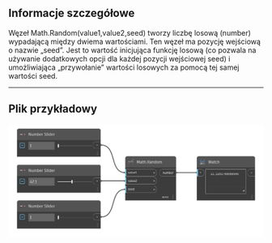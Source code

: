 ## Informacje szczegółowe
Węzeł Math.Random(value1,value2,seed) tworzy liczbę losową (number) wypadającą między dwiema wartościami. Ten węzeł ma pozycję wejściową o nazwie „seed”. Jest to wartość inicjująca funkcję losową (co pozwala na używanie dodatkowych opcji dla każdej pozycji wejściowej seed) i umożliwiająca „przywołanie” wartości losowych za pomocą tej samej wartości seed.
___
## Plik przykładowy

![Math.Random2](./DSCore.Math.Random%28value1%2C%20value2%2C%20seed%29_img.png)
